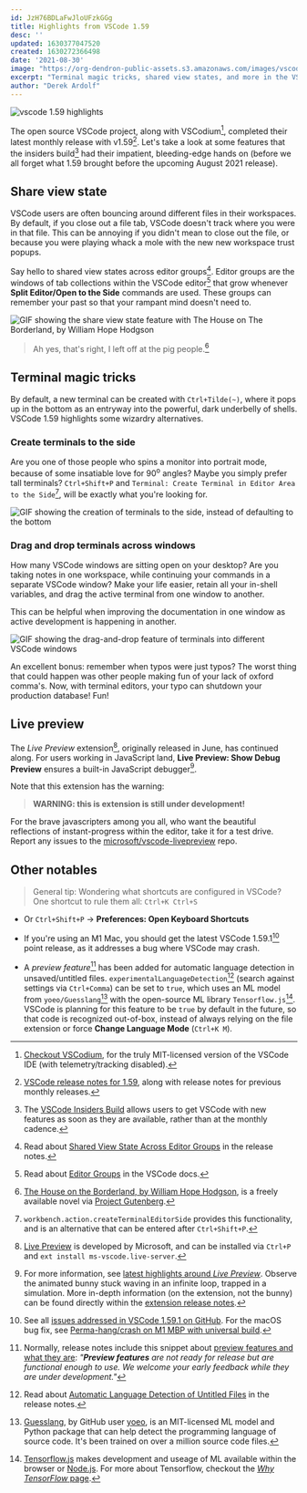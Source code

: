 ```yaml
---
id: JzH76BDLaFwJloUFzkGGg
title: Highlights from VSCode 1.59
desc: ''
updated: 1630377047520
created: 1630272366498
date: '2021-08-30'
image: "https://org-dendron-public-assets.s3.amazonaws.com/images/vscode-release-highlights-159.png"
excerpt: "Terminal magic tricks, shared view states, and more in the VSCode 1.59 release"
author: "Derek Ardolf"
---
```


![vscode 1.59 highlights](https://org-dendron-public-assets.s3.amazonaws.com/images/vscode-release-highlights-159.png)

The open source VSCode project, along with VSCodium[^1], completed their latest monthly release with v1.59[^2]. Let's take a look at some features that the insiders build[^3] had their impatient, bleeding-edge hands on (before we all forget what 1.59 brought before the upcoming August 2021 release).

## Share view state

VSCode users are often bouncing around different files in their workspaces. By default, if you close out a file tab, VSCode doesn't track where you were in that file. This can be annoying if you didn't mean to close out the file, or because you were playing whack a mole with the new new workspace trust popups.

Say hello to shared view states across editor groups[^4]. Editor groups are the windows of tab collections within the VSCode editor[^5] that grow whenever **Split Editor/Open to the Side** commands are used. These groups can remember your past so that your rampant mind doesn't need to.

![GIF showing the share view state feature with The House on The Borderland, by William Hope Hodgson](https://org-dendron-public-assets.s3.amazonaws.com/images/vscode-share-view-state.gif)

> Ah yes, that's right, I left off at the pig people.[^6]

## Terminal magic tricks

By default, a new terminal can be created with `Ctrl+Tilde(~)`, where it pops up in the bottom as an entryway into the powerful, dark underbelly of shells. VSCode 1.59 highlights some wizardry alternatives.

### Create terminals to the side

Are you one of those people who spins a monitor into portrait mode, because of some insatiable love for 90<sup>o</sup> angles? Maybe you simply prefer tall terminals? `Ctrl+Shift+P` and `Terminal: Create Terminal in Editor Area to the Side`[^7], will be exactly what you're looking for.

![GIF showing the creation of terminals to the side, instead of defaulting to the bottom](https://org-dendron-public-assets.s3.amazonaws.com/images/vscode-side-terminals.gif)

### Drag and drop terminals across windows

How many VSCode windows are sitting open on your desktop? Are you taking notes in one workspace, while continuing your commands in a separate VSCode window? Make your life easier, retain all your in-shell variables, and drag the active terminal from one window to another.

This can be helpful when improving the documentation in one window as active development is happening in another.

![GIF showing the drag-and-drop feature of terminals into different VSCode windows](https://org-dendron-public-assets.s3.amazonaws.com/images/vscode-drag-drop-terminals.gif)

An excellent bonus: remember when typos were just typos? The worst thing that could happen was other people making fun of your lack of oxford comma's. Now, with terminal editors, your typo can shutdown your production database! Fun!

## Live preview

The _Live Preview_ extension[^8], originally released in June, has continued along. For users working in JavaScript land, **Live Preview: Show Debug Preview** ensures a built-in JavaScript debugger[^9].

Note that this extension has the warning:

> **WARNING: this is extension is still under development!**

For the brave javascripters among you all, who want the beautiful reflections of instant-progress within the editor, take it for a test drive. Report any issues to the [microsoft/vscode-livepreview](https://github.com/microsoft/vscode-livepreview) repo.

## Other notables

> General tip: Wondering what shortcuts are configured in VSCode? One shortcut to rule them all: `Ctrl+K Ctrl+S`
- Or `Ctrl+Shift+P` -> **Preferences: Open Keyboard Shortcuts**

- If you're using an M1 Mac, you should get the latest VSCode 1.59.1[^10] point release, as it addresses a bug where VSCode may crash.
- A _preview feature_[^11] has been added for automatic language detection in unsaved/untitled files. `experimentalLanguageDetection`[^12] (search against settings via `Ctrl+Comma`) can be set to `true`, which uses an ML model from `yoeo/Guesslang`[^13] with the open-source ML library `Tensorflow.js`[^14]. VSCode is planning for this feature to be `true` by default in the future, so that code is recognized out-of-box, instead of always relying on the file extension or force **Change Language Mode** (`Ctrl+K M`).

[^1]: [Checkout VSCodium](https://vscodium.com/), for the truly MIT-licensed version of the VSCode IDE (with telemetry/tracking disabled).
[^2]: [VSCode release notes for 1.59](https://code.visualstudio.com/updates/v1_59), along with release notes for previous monthly releases.
[^3]: The [VSCode Insiders Build](https://code.visualstudio.com/insiders) allows users to get VSCode with new features as soon as they are available, rather than at the monthly cadence.
[^4]: Read about [Shared View State Across Editor Groups](https://code.visualstudio.com/updates/v1_59#_share-view-state-across-editor-groups) in the release notes.
[^5]: Read about [Editor Groups](https://code.visualstudio.com/docs/getstarted/userinterface#_editor-groups) in the VSCode docs.
[^6]: [The House on the Borderland, by William Hope Hodgson](https://www.gutenberg.org/ebooks/10002), is a freely available novel via [Project Gutenberg](https://www.gutenberg.org/about/).
[^7]: `workbench.action.createTerminalEditorSide` provides this functionality, and is an alternative that can be entered after `Ctrl+Shift+P`.
[^8]: [Live Preview](https://marketplace.visualstudio.com/items?itemName=ms-vscode.live-server) is developed by Microsoft, and can be installed via `Ctrl+P` and `ext install ms-vscode.live-server`.
[^9]: For more information, see [latest highlights around _Live Preview_](https://code.visualstudio.com/updates/v1_59#_live-preview). Observe the animated bunny stuck waving in an infinite loop, trapped in a simulation. More in-depth information (on the extension, not the bunny) can be found directly within the [extension release notes](https://github.com/microsoft/vscode-livepreview/blob/main/release_notes/july-2021.md).
[^10]: See all [issues addressed in VSCode 1.59.1 on GitHub](https://github.com/microsoft/vscode/issues?q=is%3Aissue+milestone%3A%22July+2021+Recovery%22+is%3Aclosed). For the macOS bug fix, see [Perma-hang/crash on M1 MBP with universal build](https://github.com/microsoft/vscode/issues/130222).
[^11]: Normally, release notes include this snippet about [preview features and what they are](https://code.visualstudio.com/updates/v1_41#_preview-features): _"**Preview features** are not ready for release but are functional enough to use. We welcome your early feedback while they are under development."_
[^12]: Read about [Automatic Language Detection of Untitled Files](https://code.visualstudio.com/updates/v1_59#_automatic-language-detection-of-untitled-files) in the release notes.
[^13]: [Guesslang](https://github.com/yoeo/guesslang), by GitHub user [yoeo](https://github.com/yoeo), is an MIT-licensed ML model and Python package that can help detect the programming language of source code. It's been trained on over a million source code files.
[^14]: [Tensorflow.js](https://www.tensorflow.org/js/) makes development and useage of ML available within the browser or [Node.js](https://nodejs.org/en/). For more about Tensorflow, checkout the [_Why TensorFlow_ page](https://www.tensorflow.org/about).